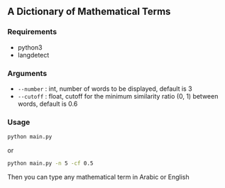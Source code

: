 ## A Dictionary of Mathematical Terms

### Requirements
- python3
- langdetect

### Arguments
- `--number` : int, number of words to be displayed, default is 3
- `--cutoff` : float, cutoff for the minimum similarity ratio (0, 1) between words, default is 0.6 

### Usage
```bash
python main.py
```
or
```bash
python main.py -n 5 -cf 0.5
```
Then you can type any mathematical term in Arabic or English

